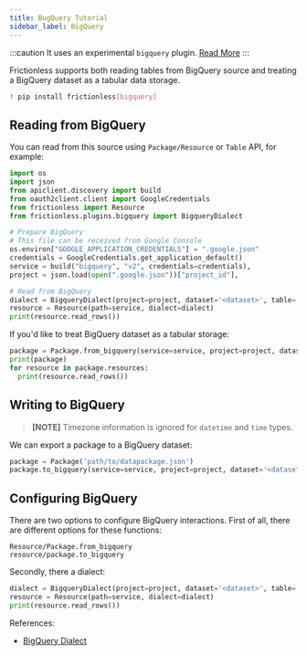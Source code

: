 ```yaml
---
title: BugQuery Tutorial
sidebar_label: BigQuery
---
```


:::caution
It uses an experimental `bigquery` plugin. [Read More](../references/plugins-reference.md)
:::

Frictionless supports both reading tables from BigQuery source and treating a BigQuery dataset as a tabular data storage.

```bash
! pip install frictionless[bigquery]
```


## Reading from BigQuery

You can read from this source using `Package/Resource` or `Table` API, for example:

```python
import os
import json
from apiclient.discovery import build
from oauth2client.client import GoogleCredentials
from frictionless import Resource
from frictionless.plugins.bigquery import BigqueryDialect

# Prepare BigQuery
# This file can be received from Google Console
os.environ["GOOGLE_APPLICATION_CREDENTIALS"] = ".google.json"
credentials = GoogleCredentials.get_application_default()
service = build("bigquery", "v2", credentials=credentials),
project = json.load(open(".google.json"))["project_id"],

# Read from BigQuery
dialect = BigqueryDialect(project=project, dataset='<dataset>', table='<table>'
resource = Resource(path=service, dialect=dialect)
print(resource.read_rows())
```


If you'd like to treat BigQuery dataset as a tabular storage:

```python
package = Package.from_bigquery(service=service, project=project, dataset='<dataset>')
print(package)
for resource in package.resources:
  print(resource.read_rows())
```


## Writing to BigQuery

> **[NOTE]** Timezone information is ignored for `datetime` and `time` types.

We can export a package to a BigQuery dataset:

```python
package = Package('path/to/datapackage.json')
package.to_bigquery(service=service, project=project, dataset='<dataset>')
```


## Configuring BigQuery

There are two options to configure BigQuery interactions. First of all, there are different options for these functions:

```
Resource/Package.from_bigquery
resource/package.to_bigquery
```


Secondly, there a dialect:

```python
dialect = BigqueryDialect(project=project, dataset='<dataset>', table='<table>'
resource = Resource(path=service, dialect=dialect)
print(resource.read_rows())
```


References:
- [BigQuery Dialect](https://frictionlessdata.io/tooling/python/formats-reference/#bigquery)
